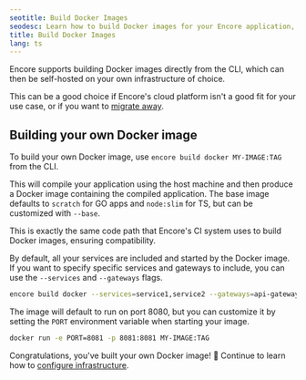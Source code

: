 ```yaml
---
seotitle: Build Docker Images
seodesc: Learn how to build Docker images for your Encore application, which can be self-hosted on your own infrastructure.
title: Build Docker Images
lang: ts
---
```


Encore supports building Docker images directly from the CLI, which can then be self-hosted on your own infrastructure of choice.

This can be a good choice if Encore's cloud platform isn't a good fit for your use case, or if you want to [migrate away](/ts/migration/migrate-away).

## Building your own Docker image

To build your own Docker image, use `encore build docker MY-IMAGE:TAG` from the CLI.

This will compile your application using the host machine and then produce a Docker image containing the compiled application. The base image defaults to `scratch` for GO apps and `node:slim` for TS, but can be customized with `--base`.

This is exactly the same code path that Encore's CI system uses to build Docker images, ensuring compatibility.

By default, all your services are included and started by the Docker image. If you want to specify specific services and gateways to include, you can use the `--services` and `--gateways` flags.

```bash
encore build docker --services=service1,service2 --gateways=api-gateway MY-IMAGE:TAG
```

The image will default to run on port 8080, but you can customize it by setting the `PORT` environment variable when starting your image.

```bash
docker run -e PORT=8081 -p 8081:8081 MY-IMAGE:TAG
```

Congratulations, you've built your own Docker image! 🎉
Continue to learn how to [configure infrastructure](/docs/ts/self-host/configure-infra).
